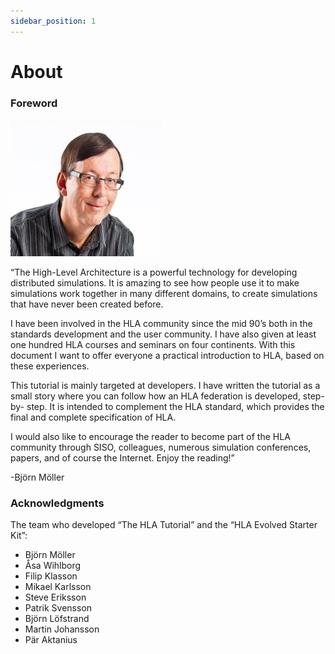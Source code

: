 ```yaml
---
sidebar_position: 1
---
```


# About

### Foreword

![Björn Möller](./img/bjorn_moller_profile.png)

“The High-Level Architecture is a powerful technology for developing distributed simulations. It is amazing to see how people use it to make simulations work together in many different domains, to create simulations that have never been created before.

I have been involved in the HLA community since the mid 90’s both in the standards development and the user community. I have also given at least one hundred HLA courses and seminars on four continents. With this document I want to offer everyone a practical introduction to HLA, based on these experiences.

This tutorial is mainly targeted at developers. I have written the tutorial as a small story where you can follow how an HLA federation is developed, step-by- step. It is intended to complement the HLA standard, which provides the final and complete specification of HLA.

I would also like to encourage the reader to become part of the HLA community through SISO, colleagues, numerous simulation conferences, papers, and of course the Internet. Enjoy the reading!”

-Björn Möller

### Acknowledgments

The team who developed “The HLA Tutorial” and the “HLA Evolved Starter Kit”:
- Björn Möller
- Åsa Wihlborg
- Filip Klasson
- Mikael Karlsson
- Steve Eriksson
- Patrik Svensson
- Björn Löfstrand
- Martin Johansson
- Pär Aktanius
